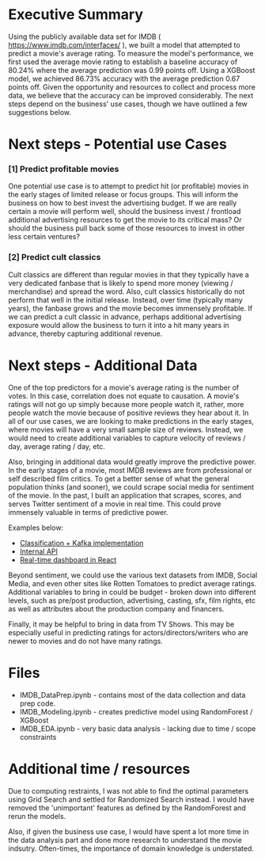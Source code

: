 # Executive Summary

Using the publicly available data set for IMDB ( https://www.imdb.com/interfaces/ ), we built a model that attempted to predict a movie's average rating. 
To measure the model's performance, we first used the average movie rating to establish a baseline accuracy of 80.24% where the average prediction was 0.99 points off. Using a XGBoost model, we achieved 86.73% accuracy with the average prediction 0.67 points off. Given the opportunity and resources to collect and process more data, we believe that the accuracy can be improved considerably. The next steps depend on the business' use cases, though we have outlined a few suggestions below. 

# Next steps - Potential use Cases

### [1] Predict profitable movies

One potential use case is to attempt to predict hit (or profitable) movies in the early stages of limited release or focus groups. This will inform the business on how to best invest the advertising budget. If we are really certain a movie will perform well, should the business invest / frontload additional advertising resources to get the movie to its critical mass? Or should the business pull back some of those resources to invest in other less certain ventures? 

### [2] Predict cult classics

Cult classics are different than regular movies in that they typically have a very dedicated fanbase that is likely to spend more money (viewing / merchandise) and spread the word. Also, cult classics historically do not perform that well in the initial release. Instead, over time (typically many years), the fanbase grows and the movie becomes immensely profitable. If we can predict a cult classic in advance, perhaps additional advertising exposure would allow the business to turn it into a hit many years in advance, thereby capturing additional revenue. 

# Next steps - Additional Data

One of the top predictors for a movie's average rating is the number of votes. In this case, correlation does not equate to causation. A movie's ratings will not go up simply because more people watch it, rather, more people watch the movie because of positive reviews they hear about it. In all of our use cases, we are looking to make predictions in the early stages, where movies will have a very small sample size of reviews. Instead, we would need to create additional variables to capture velocity of reviews / day, average rating / day, etc.

Also, bringing in additional data would greatly improve the predictive power. In the early stages of a movie, most IMDB reviews are from professional or self described film critics. To get a better sense of what the general population thinks (and sooner), we could scrape social media for sentiment of the movie. In the past, I built an application that scrapes, scores, and serves Twitter sentiment of a movie in real time. This could prove immensely valuable in terms of predictive power. 

Examples below:
* [Classification + Kafka implementation](https://github.com/DansProjects/twitter_movie_sentiment_analysis)
* [Internal API](https://github.com/DansProjects/twitter_movie_flask)
* [Real-time dashboard in React](https://github.com/DansProjects/twitter_movie_react)

Beyond sentiment, we could use the various text datasets from IMDB, Social Media, and even other sites like Rotten Tomatoes to predict average ratings. Additional variables to bring in could be budget - broken down into different levels, such as pre/post production, advertising, casting, sfx, film rights, etc as well as attributes about the production company and financers.

Finally, it may be helpful to bring in data from TV Shows. This may be especially useful in predicting ratings for actors/directors/writers who are newer to movies and do not have many ratings.

# Files

* IMDB_DataPrep.ipynb - contains most of the data collection and data prep code. 
* IMDB_Modeling.ipynb - creates predictive model using RandomForest / XGBoost
* IMDB_EDA.ipynb - very basic data analysis - lacking due to time / scope constraints

# Additional time / resources

Due to computing restraints, I was not able to find the optimal parameters using Grid Search and settled for Randomized Search instead. I would have removed the 'unimportant' features as defined by the RandomForest and rerun the models.

Also, if given the business use case, I would have spent a lot more time in the data analysis part and done more research to understand the movie indsutry. Often-times, the importance of domain knowledge is understated. 